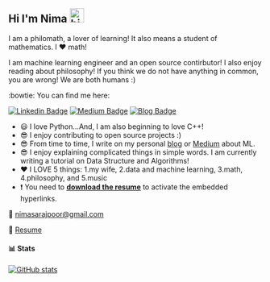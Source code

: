 ## Hi I'm Nima <img src="https://user-images.githubusercontent.com/1303154/88677602-1635ba80-d120-11ea-84d8-d263ba5fc3c0.gif" width="28px" height="28px" alt="hi">

I am a philomath, a lover of learning! It also means a student of mathematics. I :heart: math! 

I am machine learning engineer and an open source contirbutor! I also enjoy reading about philosophy! If you think we do not have anything in common, you are wrong! We are both humans :)

:bowtie: You can find me here:

[![Linkedin Badge](https://img.shields.io/badge/LinkedIn-Profile-blue)](https://www.linkedin.com/in/nimasarajpoor1991/)  [![Medium Badge](https://img.shields.io/badge/Medium-articles-black)](https://medium.com/@nimasarajpoor)  [![Blog Badge](https://img.shields.io/badge/Blog-ML-cyan)](https://nimasarajpoor.github.io/blog/)

- :smiley: I love Python...And, I am also beginning to love C++!
- :sunglasses: I enjoy contributing to open source projects :)
- :sunglasses: From time to time, I write on my personal [blog](https://nimasarajpoor.github.io/blog/) or [Medium](https://medium.com/@nimasarajpoor) about ML.
- :sunglasses: I enjoy explaining complicated things in simple words. I am currently writing a tutorial on Data Structure and Algorithms!
- :heart: I LOVE 5 things: 1.my wife, 2.data and machine learning, 3.math, 4.philosophy, and 5.music
- :exclamation: You need to [**download the resume**](https://github.com/NimaSarajpoor/NimaSarajpoor/raw/main/Resume.pdf) to activate the embedded hyperlinks.

:email: nimasarajpoor@gmail.com

:scroll: [Resume](./Resume.pdf)

#### :bar_chart: Stats

<!--- ![visitors](https://visitor-badge.glitch.me/badge?page_id=NimaSarajpoor.NimaSarajpoor) --->

[![GitHub stats](https://github-readme-stats.vercel.app/api?username=NimaSarajpoor&theme=tokyonight)](https://github.com/anuraghazra/github-readme-stats)

